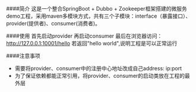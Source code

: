 ####简介
这是一个整合SpringBoot + Dubbo + Zookeeper框架搭建的微服务demo工程，采用maven多模块方式，共有三个子模块：interface（暴露接口）、provider(提供者)、consumer(消费者)。

####使用
首先启动provider
再启动consumer
最后在浏览器访问：http://127.0.0.1:10001/hello
若返回"hello world",说明工程是可以正常运行

####注意事项
-  需要将provider、consumer中的注册中心地址改成自己address: ip:port
- 为了保证依赖都能正常引用，将provider、consumer的启动类放在工程的最外层